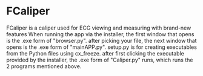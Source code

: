 # FCaliper
FCaliper is a caliper used for ECG viewing and measuring with brand-new features
When running the app via the installer, the first window that opens is the .exe form of "browser.py".
after picking your file, the next window that opens is the .exe form of "mainAPP.py".
setup.py is for creating executables from the Python files using cx_freeze.
after first clicking the executable provided by the installer, the .exe form of "Caliper.py" runs, which runs the 2 programs mentioned above.
